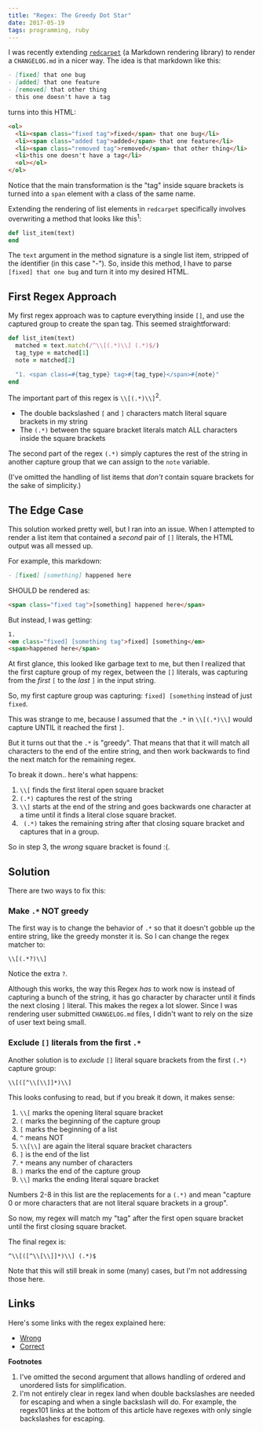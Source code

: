 ```yaml
---
title: "Regex: The Greedy Dot Star"
date: 2017-05-19
tags: programming, ruby
---
```


I was recently extending [`redcarpet`][1] (a Markdown rendering library) to
render a `CHANGELOG.md` in a nicer way. The idea is that markdown like this:

```md
- [fixed] that one bug
- [added] that one feature
- [removed] that other thing
- this one doesn't have a tag
```

turns into this HTML:

```html
<ol>
  <li><span class="fixed tag">fixed</span> that one bug</li>
  <li><span class="added tag">added</span> that one feature</li>
  <li><span class="removed tag">removed</span> that other thing</li>
  <li>this one doesn't have a tag</li>
  <ol></ol>
</ol>
```

Notice that the main transformation is the "tag" inside square brackets
is turned into a `span` element with a class of the same name.

Extending the rendering of list elements in `redcarpet` specifically involves
overwriting a method that looks like this<sup>1</sup>:

```ruby
def list_item(text)
end
```

The `text` argument in the method signature is a single list item,
stripped of the identifier (in this case "-"). So, inside this method,
I have to parse `[fixed] that one bug` and turn it into my desired HTML.

## First Regex Approach

My first regex approach was to capture everything inside `[]`, and use the
captured group to create the span tag. This seemed straightforward:

```ruby
def list_item(text)
  matched = text.match(/^\\[(.*)\\] (.*)$/)
  tag_type = matched[1]
  note = matched[2]

  "1. <span class=#{tag_type} tag>#{tag_type}</span>#{note}"
end
```

The important part of this regex is `\\[(.*)\\]`<sup>2</sup>.

- The double backslashed `[` and `]` characters match literal square brackets
  in my string
- The `(.*)` between the square bracket literals match ALL characters inside
  the square brackets

The second part of the regex `(.*)` simply captures the rest of the string in
another capture group that we can assign to the `note` variable.

(I've omitted the handling of list items that _don't_ contain square brackets
for the sake of simplicity.)

## The Edge Case

This solution worked pretty well, but I ran into an issue. When I attempted to
render a list item that contained a _second_ pair of `[]` literals, the HTML
output was all messed up.

For example, this markdown:

```markdown
- [fixed] [something] happened here
```

SHOULD be rendered as:

```html
<span class="fixed tag">[something] happened here</span>
```

But instead, I was getting:

```html
1.
<em class="fixed] [something tag">fixed] [something</em>
<span>happened here</span>
```

At first glance, this looked like garbage text to me, but then I realized that
the first capture group of my regex, between the `[]` literals, was capturing
from the _first_ `[` to the _last_ `]` in the input string.

So, my first capture group was capturing: `fixed] [something` instead of
just `fixed`.

This was strange to me, because I assumed that the `.*` in `\\[(.*)\\]`
would capture UNTIL it reached the first `]`.

But it turns out that the `.*` is "greedy". That means that that it will match
all characters to the end of the entire string, and then work backwards to find
the next match for the remaining regex.

To break it down.. here's what happens:

1. `\\[` finds the first literal open square bracket
1. `(.*)` captures the rest of the string
1. `\\]` starts at the end of the string and goes backwards one character at a
   time until it finds a literal close square bracket.
1. ` (.*)` takes the remaining string after that closing square bracket and
   captures that in a group.

So in step 3, the _wrong_ square bracket is found :(.

## Solution

There are two ways to fix this:

### Make `.*` NOT greedy

The first way is to change the behavior of `.*` so that it doesn't gobble up
the entire string, like the greedy monster it is. So I can change the regex
matcher to:

```
\\[(.*?)\\]
```

Notice the extra `?`.

Although this works, the way this Regex _has_ to work now is instead of capturing
a bunch of the string, it has go character by character until it finds the
next closing `]` literal. This makes the regex a lot slower. Since I was rendering
user submitted `CHANGELOG.md` files, I didn't want to rely on the size of user
text being small.

### Exclude `[]` literals from the first `.*`

Another solution is to _exclude_ `[]` literal square brackets from the first
`(.*)` capture group:

```
\\[([^\\[\\]]*)\\]
```

This looks confusing to read, but if you break it down, it makes sense:

1. `\\[` marks the opening literal square bracket
2. `(` marks the beginning of the capture group
3. `[` marks the beginning of a list
4. `^` means NOT
5. `\\[\\]` are again the literal square bracket characters
6. `]` is the end of the list
7. `*` means any number of characters
8. `)` marks the end of the capture group
9. `\\]` marks the ending literal square bracket

Numbers 2-8 in this list are the replacements for a `(.*)` and mean "capture
0 or more characters that are not literal square brackets in a group".

So now, my regex will match my "tag" after the first open square bracket until
the first closing square bracket.

The final regex is:

```
^\\[([^\\[\\]]*)\\] (.*)$
```

Note that this will still break in some (many) cases, but I'm not addressing
those here.

## Links

Here's some links with the regex explained here:

- [Wrong](https://regex101.com/r/fPar5s/1)
- [Correct](https://regex101.com/r/hyPOEr/2)

**Footnotes**

1. I've omitted the second argument that allows handling of ordered and unordered
   lists for simplification.
2. I'm not entirely clear in regex land when double backslashes are needed for
   escaping and when a single backslash will do. For example, the regex101 links
   at the bottom of this article have regexes with only single backslashes
   for escaping.

[1]: https://github.com/vmg/redcarpet
